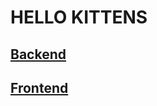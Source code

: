 # HELLO KITTENS

## [Backend](https://github.com/VicTips/hello_kittens/blob/main/backend/README.md#readme)
## [Frontend](https://github.com/VicTips/hello_kittens/blob/main/frontend/README.md#readme)
